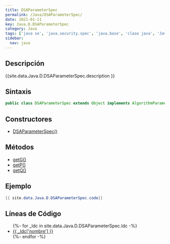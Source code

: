 ```yaml
---
title: DSAParameterSpec
permalink: /Java/DSAParameterSpec/
date: 2021-01-11
key: Java.D.DSAParameterSpec
category: Java
tags: ['java se', 'java.security.spec', 'java.base', 'clase java', 'Java 1.2']
sidebar: 
  nav: java
---
```


## Descripción
{{site.data.Java.D.DSAParameterSpec.description }}

## Sintaxis
~~~java
public class DSAParameterSpec extends Object implements AlgorithmParameterSpec, DSAParams
~~~

## Constructores
* [DSAParameterSpec()](/Java/DSAParameterSpec/DSAParameterSpec/)

## Métodos
* [getG()](/Java/DSAParameterSpec/getG/)
* [getP()](/Java/DSAParameterSpec/getP/)
* [getQ()](/Java/DSAParameterSpec/getQ/)

## Ejemplo
~~~java
{{ site.data.Java.D.DSAParameterSpec.code}}
~~~

## Líneas de Código
<ul>
{%- for _ldc in site.data.Java.D.DSAParameterSpec.ldc -%}
   <li>
       <a href="{{_ldc['url'] }}">{{ _ldc['nombre'] }}</a>
   </li>
{%- endfor -%}
</ul>
